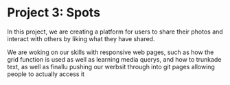 # Project 3: Spots

In this project, we are creating a platform for users to share their photos and interact with others by liking what they have shared.

We are woking on our skills with responsive web pages, such as how the grid function is used as well as learning media querys, and how to trunkade text, as well as finallu pushing our werbsit through into git pages allowing people to actually access it
